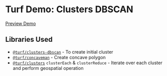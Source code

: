 # Turf Demo: Clusters DBSCAN

[Preview Demo](https://deniscarriere.github.io/turf-example-clusters-dbscan/)

## Libraries Used

- [`@turf/clusters-dbscan`](https://github.com/Turfjs/turf/pull/851) - To create initial cluster
- [`@turf/concaveman`](github.com/mapbox/concaveman) - Create concave polygon
- [`@turf/clusters`](https://github.com/Turfjs/turf/pull/847) `clusterEach` & `clusterReduce` - Iterate over each cluster and perform geospatial operation
